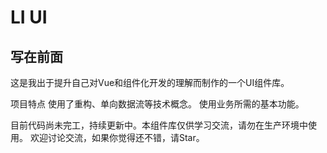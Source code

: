 # LI UI

## 写在前面

这是我出于提升自己对Vue和组件化开发的理解而制作的一个UI组件库。

项目特点 使用了重构、单向数据流等技术概念。 使用业务所需的基本功能。

目前代码尚未完工，持续更新中。本组件库仅供学习交流，请勿在生产环境中使用。 欢迎讨论交流，如果你觉得还不错，请Star。





